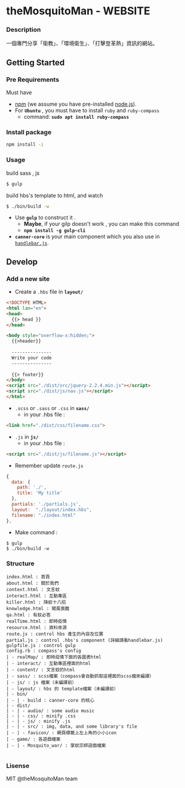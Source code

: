 # theMosquitoMan - WEBSITE

### Description
一個專門分享「衛教」、「環境衛生」、「打擊登革熱」資訊的網站。

## Getting Started

### Pre Requirements
Must have 
+ [npm](https://www.npmjs.com/) (we assume you have pre-installed [node.js](https://nodejs.org/)).
+ For **`Ubuntu`** , you must have to install `ruby` and `ruby-compass`
  - command: **`sudo apt install ruby-compass`**


### Install package

```bash
npm install -i
```

### Usage


build sass , js 

```bash
$ gulp
```

build hbs's template to html, and watch
```bash
$ ./bin/build -w
```

- Use **`gulp`** to construct it .
  - **Maybe**, if your gilp doesn't work , you can make this command 
  - **`npm install -g gulp-cli`** 
- **`canner-core`** is your main component which you also use in [`handlebar.js`](http://handlebarsjs.com).


## Develop

### Add a new site
- Create a `.hbs` file in **`layout/`**

```html
<!DOCTYPE HTML>
<html lan="en">
<head>
  {{> head }}
</head>

<body style="overflow-x:hidden;">
  {{>header}}
  
  ---------------
  Write your code
  ---------------
  
  {{> footer}}
</body>
<script src="./dist/src/jquery-2.2.4.min.js"></script>
<script src="./dist/js/nav.js"></script>
</html>
```

- `.scss` or `.sass` or `.css` in **`sass/`**
  - in your .hbs file :

```html
<link href="./dist/css/filename.css">
```

- `.js` in **`js/`** 
  - in your .hbs file :

```html
<script src="./dist/js/filename.js"></script>
```

- Remember update `route.js`

```js
{
  data: {
    path: './',
    title: 'My title'
  },
  partials: './partials.js',
  layout:  "./layout/index.hbs",
  filename: "./index.html"
},
```

- Make command : 
```
$ gulp
$ ./bin/build -w
```

### Structure

```
index.html : 首頁
about.html : 關於我們
context.html : 文言蚊
interact.html : 互動專區
killer.html : 降蚊十八招
knowledge.html : 聞風喪膽
qa.html : 有蚊必答
realTime.html : 即時疫情
resource.html : 資料來源
route.js : control hbs 產生的內容及位置
partial.js : control .hbs's component (詳細請看handlebar.js)
gulpfile.js : control gulp
config.rb : compass's config
| - realMap/ : 即時疫情下面的各圖表html
| - interact/ : 互動專區裡面的html
| - content/ : 文言蚊的html
| - sass/ : scss檔案（compass會自動抓取這裡面的scss檔來編譯）
| - js/ : js 檔案（未編譯前）
| - layout/ : hbs 的 template檔案（未編譯前）
| - bin/
| - | - build : canner-core 的核心
| - dist/
| - | - audio/ : some audio music
| - | - css/ : minify .css
| - | - js/ : minify .js
| - | - src/ : img, data, and some library's file
| - | - favicon/ : 網頁標籤上左上角的小小icon
| - game/ : 各遊戲檔案
| - | - Mosquito_war/ : 掌蚊宗師遊戲檔案


```
### Lisense
MIT @theMosquitoMan team



